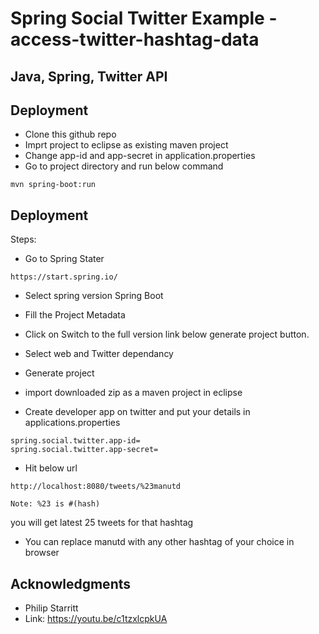 # Spring Social Twitter Example - access-twitter-hashtag-data

## Java, Spring, Twitter API

## Deployment

* Clone this github repo
* Imprt project to eclipse as existing maven project
* Change app-id and app-secret in application.properties
* Go to project directory and run below command
```
mvn spring-boot:run
```

## Deployment
 Steps:
* Go to Spring Stater 
```
https://start.spring.io/
```

* Select spring version Spring Boot

* Fill the Project Metadata

* Click on Switch to the full version link below generate project button.

* Select web and Twitter dependancy

* Generate project

* import downloaded zip as a maven project in eclipse

* Create developer app on twitter and put your details in applications.properties
```
spring.social.twitter.app-id=
spring.social.twitter.app-secret=
```
* Hit below url
```
http://localhost:8080/tweets/%23manutd

Note: %23 is #(hash)
```
you will get latest 25 tweets for that hashtag

* You can replace manutd with any other hashtag of your choice in browser

## Acknowledgments

* Philip Starritt
* Link: https://youtu.be/c1tzxlcpkUA
 
